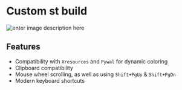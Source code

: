 # Custom st build
![enter image description here](https://github.com/UzayrQamarxyz/st/blob/master/screenshot.png)
## Features
- Compatibility with `Xresources` and `Pywal` for dynamic coloring
- Clipboard compatibility
- Mouse wheel scrolling, as well as using `Shift+PgUp` & `Shift+PgDn`
- Modern keyboard shortcuts
